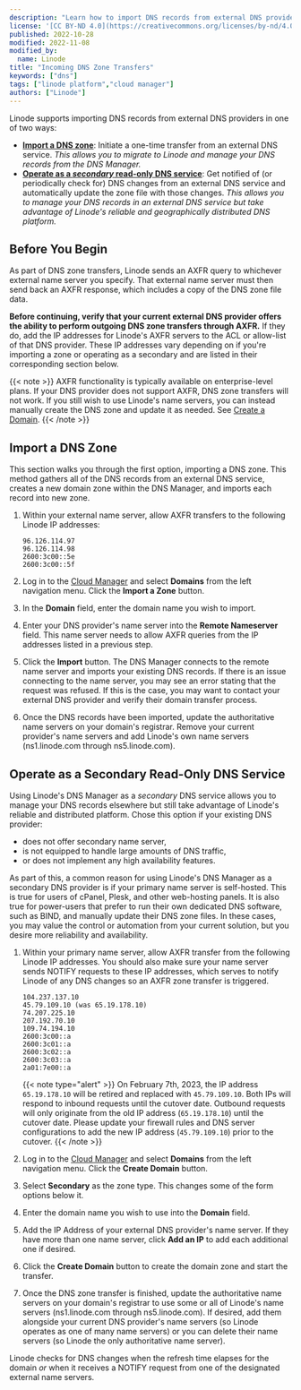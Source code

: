 ```yaml
---
description: "Learn how to import DNS records from external DNS providers by using AXFR transfers"
license: '[CC BY-ND 4.0](https://creativecommons.org/licenses/by-nd/4.0)'
published: 2022-10-28
modified: 2022-11-08
modified_by:
  name: Linode
title: "Incoming DNS Zone Transfers"
keywords: ["dns"]
tags: ["linode platform","cloud manager"]
authors: ["Linode"]
---
```


Linode supports importing DNS records from external DNS providers in one of two ways:

- [**Import a DNS zone**](#import-a-dns-zone): Initiate a one-time transfer from an external DNS service. *This allows you to migrate to Linode and manage your DNS records from the DNS Manager.*
- [**Operate as a *secondary* read-only DNS service**](#operate-as-a-secondary-read-only-dns-service): Get notified of (or periodically check for) DNS changes from an external DNS service and automatically update the zone file with those changes. *This allows you to manage your DNS records in an external DNS service but take advantage of Linode's reliable and geographically distributed DNS platform.*

## Before You Begin

As part of DNS zone transfers, Linode sends an AXFR query to whichever external name server you specify. That external name server must then send back an AXFR response, which includes a copy of the DNS zone file data.

**Before continuing, verify that your current external DNS provider offers the ability to perform outgoing DNS zone transfers through AXFR.** If they do, add the IP addresses for Linode's AXFR servers to the ACL or allow-list of that DNS provider. These IP addresses vary depending on if you're importing a zone or operating as a secondary and are listed in their corresponding section below.

{{< note >}}
AXFR functionality is typically available on enterprise-level plans. If your DNS provider does not support AXFR, DNS zone transfers will not work. If you still wish to use Linode's name servers, you can instead manually create the DNS zone and update it as needed. See [Create a Domain](/docs/products/networking/dns-manager/guides/create-domain/).
{{< /note >}}

## Import a DNS Zone

This section walks you through the first option, importing a DNS zone. This method gathers all of the DNS records from an external DNS service, creates a new domain zone within the DNS Manager, and imports each record into new zone.

1. Within your external name server, allow AXFR transfers to the following Linode IP addresses:

    ```
    96.126.114.97
    96.126.114.98
    2600:3c00::5e
    2600:3c00::5f
    ```

1. Log in to the [Cloud Manager](https://cloud.linode.com/) and select **Domains** from the left navigation menu. Click the **Import a Zone** button.

1. In the **Domain** field, enter the domain name you wish to import.

1. Enter your DNS provider's name server into the **Remote Nameserver** field. This name server needs to allow AXFR queries from the IP addresses listed in a previous step.

1.  Click the **Import** button. The DNS Manager connects to the remote name server and imports your existing DNS records. If there is an issue connecting to the name server, you may see an error stating that the request was refused. If this is the case, you may want to contact your external DNS provider and verify their domain transfer process.

1. Once the DNS records have been imported, update the authoritative name servers on your domain's registrar. Remove your current provider's name servers and add Linode's own name servers (ns1.linode.com through ns5.linode.com).

## Operate as a Secondary Read-Only DNS Service

Using Linode's DNS Manager as a *secondary* DNS service allows you to manage your DNS records elsewhere but still take advantage of Linode's reliable and distributed platform. Chose this option if your existing DNS provider:

- does not offer secondary name server,
- is not equipped to handle large amounts of DNS traffic,
- or does not implement any high availability features.

As part of this, a common reason for using Linode's DNS Manager as a secondary DNS provider is if your primary name server is self-hosted. This is true for users of cPanel, Plesk, and other web-hosting panels. It is also true for power-users that prefer to run their own dedicated DNS software, such as BIND, and manually update their DNS zone files. In these cases, you may value the control or automation from your current solution, but you desire more reliability and availability.

1. Within your primary name server, allow AXFR transfer from the following Linode IP addresses. You should also make sure your name server sends NOTIFY requests to these IP addresses, which serves to notify Linode of any DNS changes so an AXFR zone transfer is triggered.

    ```
    104.237.137.10
    45.79.109.10 (was 65.19.178.10)
    74.207.225.10
    207.192.70.10
    109.74.194.10
    2600:3c00::a
    2600:3c01::a
    2600:3c02::a
    2600:3c03::a
    2a01:7e00::a
    ```

    {{< note type="alert" >}}
    On February 7th, 2023, the IP address `65.19.178.10` will be retired and replaced with `45.79.109.10`. Both IPs will respond to inbound requests until the cutover date. Outbound requests will only originate from the old IP address (`65.19.178.10`) until the cutover date. Please update your firewall rules and DNS server configurations to add the new IP address (`45.79.109.10`) prior to the cutover.
    {{< /note >}}

1. Log in to the [Cloud Manager](https://cloud.linode.com/) and select **Domains** from the left navigation menu. Click the **Create Domain** button.

1. Select **Secondary** as the zone type. This changes some of the form options below it.

1. Enter the domain name you wish to use into the **Domain** field.

1. Add the IP Address of your external DNS provider's name server. If they have more than one name server, click **Add an IP** to add each additional one if desired.

1. Click the **Create Domain** button to create the domain zone and start the transfer.

1. Once the DNS zone transfer is finished, update the authoritative name servers on your domain's registrar to use some or all of Linode's name servers (ns1.linode.com through ns5.linode.com). If desired, add them alongside your current DNS provider's name servers (so Linode operates as one of many name servers) or you can delete their name servers (so Linode the only authoritative name server).

Linode checks for DNS changes when the refresh time elapses for the domain *or* when it receives a NOTIFY request from one of the designated external name servers.